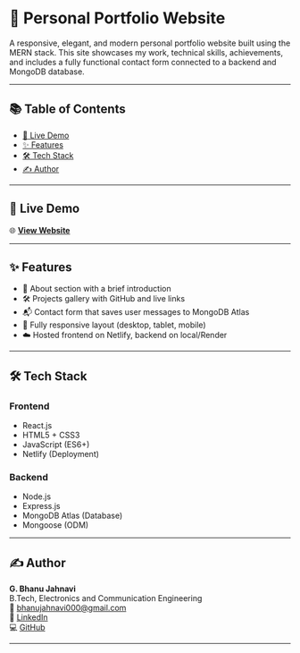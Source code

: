 # 💼 Personal Portfolio Website

A responsive, elegant, and modern personal portfolio website built using the MERN stack. This site showcases my work, technical skills, achievements, and includes a fully functional contact form connected to a backend and MongoDB database.

---

## 📚 Table of Contents

- [🔗 Live Demo](#-live-demo)
- [✨ Features](#-features)
- [🛠️ Tech Stack](#️-tech-stack)
- [✍️ Author](#-author)

---

## 🔗 Live Demo

🌐 **[View Website](https://helpful-marshmallow-363287.netlify.app/)**

---

## ✨ Features

- 👤 About section with a brief introduction
- 🛠️ Projects gallery with GitHub and live links
- 📬 Contact form that saves user messages to MongoDB Atlas
- 📱 Fully responsive layout (desktop, tablet, mobile)
- ☁️ Hosted frontend on Netlify, backend on local/Render

---

## 🛠️ Tech Stack

### Frontend

- React.js
- HTML5 + CSS3
- JavaScript (ES6+)
- Netlify (Deployment)

### Backend

- Node.js
- Express.js
- MongoDB Atlas (Database)
- Mongoose (ODM)

---

## ✍️ Author

**G. Bhanu Jahnavi**  
B.Tech, Electronics and Communication Engineering  
📧 [bhanujahnavi000@gmail.com](mailto:bhanujahnavi000@gmail.com)  
🔗 [LinkedIn](https://www.linkedin.com/in/bhanu-jahnavi-gottumukkala-366214293)  
💻 [GitHub](https://github.com/Bhanu5342)

---
